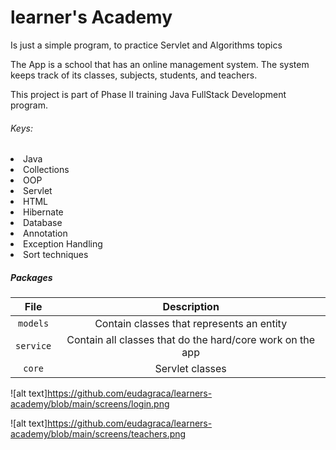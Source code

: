 # learner's Academy

Is just a simple program, to practice Servlet and Algorithms topics

The App is a school that has an online management system. The system keeps track of its classes, subjects, students, and teachers.

This project is part of Phase II training Java FullStack Development program.

###### Keys:
<li>Java</li>
<li>Collections</li>
<li>OOP</li>
<li>Servlet</li>
<li>HTML</li>
<li>Hibernate</li>
<li>Database</li>
<li>Annotation</li>
<li>Exception Handling</li>
<li>Sort techniques</li>


##### Packages

| 	File	     |Description|
| 	:-----:	 | 	:-----:	 | 
| 	`models`	 | 	Contain classes that represents an entity	 | 
| 	`service`	 | 	Contain all classes that do the hard/core work on the app	 |
| 	`core`	 | 	Servlet classes	 |

![alt text]https://github.com/eudagraca/learners-academy/blob/main/screens/login.png

![alt text]https://github.com/eudagraca/learners-academy/blob/main/screens/teachers.png
